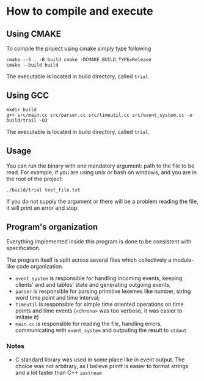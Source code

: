 # How to compile and execute

## Using CMAKE

To compile the project using cmake simply type following

```shell
cmake --S . -B build cmake -DCMAKE_BUILD_TYPE=Release 
cmake --build build
```

The executable is located in build directory, called `trial`.

## Using GCC

```shell
mkdir build
g++ src/main.cc src/parser.cc src/timeutil.cc src/event_system.cc -o build/trail -O3
```

The executable is located in build directory, called `trial`.

## Usage

You can run the binary with one mandatory argument: path to the file to be
read. For example, if you are using unix or bash on windows, and you are in
the root of the project:

```shell
./build/trial test_file.txt
```

If you do not supply the argument or there will be a problem reading the file,
 it will print an error and stop. 

## Program's organization

Everything implemented inside this program is done to be consistent with
specification.

The program itself is split across several files which collectively a
module-like code organization.

- `event_system` is responsible for handling incoming events, keeping clients'
and and tables' state and generating outgoing events;
- `parser` is responsible for parsing primitive lexemes like number, string 
word time point and time interval;
- `timeutil` is responsible for simple time oriented operations on time points
and time events (`<chrono>` was too verbose, it was easier to imitate it)
- `main.cc` is responsible for reading the file, handling errors,
communicating with `event_system` and outputing the result to `stdout`

### Notes

- C standard library was used in some place like in event output. The choice
was not arbitrary, as I believe printf is easier to format strings and a lot
faster than C++ `iostream`
